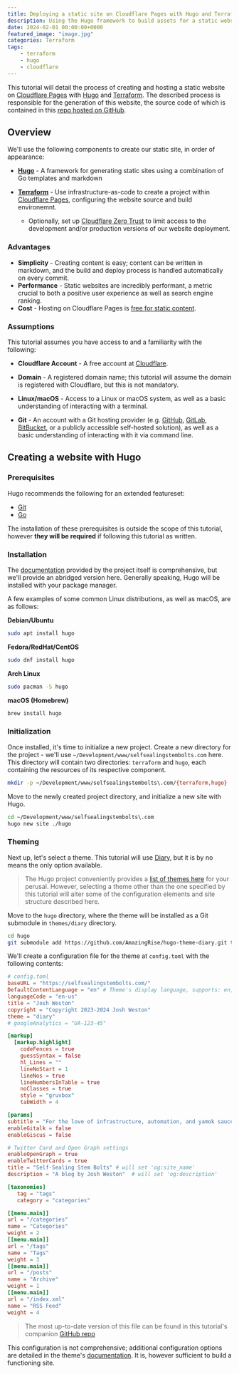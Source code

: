 ```yaml
---
title: Deploying a static site on Cloudflare Pages with Hugo and Terraform
description: Using the Hugo framework to build assets for a static website hosted on a Terraform-managed Cloudflare Pages project
date: 2024-02-01 00:00:00+0000
featured_image: "image.jpg"
categories: Terraform
tags:
    - terraform
    - hugo
    - cloudflare
---
```


This tutorial will detail the process of creating and hosting a static website on [Cloudflare Pages](https://pages.cloudflare.com/) with [Hugo](https://gohugo.io) and [Terraform](https://terraform.io). The described process is responsible for the generation of this website, the source code of which is contained in this [repo hosted on GitHub](https://github.com/selfsealingstembolts/selfsealingstembolts.com).
  
## Overview

We'll use the following components to create our static site, in order of appearance:

- [**Hugo**](https://gethugo.io) - A framework for generating static sites using a combination of Go templates and markdown

- [**Terraform**](https://terraform.io) - Use infrastructure-as-code to create a project within [Cloudflare Pages](https://pages.cloudflare.com), configuring the website source and build environemnt.
  - Optionally, set up [Cloudflare Zero Trust](https://www.cloudflare.com/zero-trust/) to limit access to the development and/or production versions of our website deployment.

### Advantages

- **Simplicity** - Creating content is easy; content can be written in markdown, and the build and deploy process is handled automatically on every commit.
- **Performance** - Static websites are incredibly performant, a metric crucial to both a positive user experience as well as search engine ranking.
- **Cost** - Hosting on Cloudflare Pages is [free for static content](https://developers.cloudflare.com/pages/platform/limits/).

### Assumptions

This tutorial assumes you have access to and a familiarity with the following:

- **Cloudflare Account** - A free account at [Cloudflare](https://cloudflare.com).

- **Domain** - A registered domain name; this tutorial will assume the domain is registered with Cloudflare, but this is not mandatory.

- **Linux/macOS** - Access to a Linux or macOS system, as well as a basic understanding of interacting with a terminal.

- **Git** - An account with a Git hosting provider (e.g. [GitHub](https://github.com), [GitLab](https://gitlab.com), [BitBucket](https://bitbucket.org), or a publicly accessible self-hosted solution), as well as a basic understanding of interacting with it via command line. 

  
## Creating a website with Hugo

### Prerequisites

Hugo recommends the following for an extended featureset:

- [Git](https://git-scm.com/)
- [Go](https://go.dev/)

The installation of these prerequisites is outside the scope of this tutorial, however **they will be required** if following this tutorial as written.

### Installation

The [documentation](https://gohugo.io/installation/) provided by the project itself is comprehensive, but we'll provide an abridged version here. Generally speaking, Hugo will be installed with your package manager. 

A few examples of some common Linux distributions, as well as macOS, are as follows:

**Debian/Ubuntu**

```bash
sudo apt install hugo
```

**Fedora/RedHat/CentOS**

```bash
sudo dnf install hugo
```

**Arch Linux**

```bash
sudo pacman -S hugo
```

**macOS (Homebrew)**

```bash
brew install hugo
```

### Initialization

Once installed, it's time to initialize a new project. Create a new directory for the project - we'll use `~/Development/www/selfsealingstembolts.com` here. This directory will contain two directories: `terraform` and `hugo`, each containing the resources of its respective component.
    
```bash
mkdir -p ~/Development/www/selfsealingstembolts\.com/{terraform,hugo}
```

Move to the newly created project directory, and initialize a new site with Hugo.

```bash
cd ~/Development/www/selfsealingstembolts\.com
hugo new site ./hugo
```

### Theming

Next up, let's select a theme. This tutorial will use [Diary](https://github.com/amazingrise/hugo-theme-diary), but it is by no means the only option available. 

> The Hugo project conveniently provides a [list of themes here](https://themes.gohugo.io/) for your perusal. However, selecting a theme other than the one specified by this tutorial will alter some of the configuration elements and site structure described here.  

Move to the `hugo` directory, where the theme will be installed as a Git submodule in `themes/diary` directory.

```bash
cd hugo
git submodule add https://github.com/AmazingRise/hugo-theme-diary.git themes/diary
```

We'll create a configuration file for the theme at `config.toml` with the following contents:

```toml
# config.toml
baseURL = "https://selfsealingstembolts.com/"
DefaultContentLanguage = "en" # Theme's display language, supports: en, fr, zh, zh-hant
languageCode = "en-us"
title = "Josh Weston"
copyright = "Copyright 2023-2024 Josh Weston"
theme = "diary"
# googleAnalytics = "UA-123-45"

[markup]
  [markup.highlight]
    codeFences = true
    guessSyntax = false
    hl_Lines = ""
    lineNoStart = 1
    lineNos = true
    lineNumbersInTable = true
    noClasses = true
    style = "gruvbox"
    tabWidth = 4

[params]
subtitle = "For the love of infrastructure, automation, and yamok sauce."
enableGitalk = false
enableGiscus = false

# Twitter Card and Open Graph settings
enableOpenGraph = true
enableTwitterCards = true
title = "Self-Sealing Stem Bolts" # will set 'og:site_name'
description = "A blog by Josh Weston"  # will set 'og:description'

[taxonomies]
   tag = "tags"
   category = "categories"

[[menu.main]]
url = "/categories"
name = "Categories"
weight = 2
[[menu.main]]
url = "/tags"
name = "Tags"
weight = 3
[[menu.main]]
url = "/posts"
name = "Archive"
weight = 1
[[menu.main]]
url = "/index.xml"
name = "RSS Feed"
weight = 4
```

> The most up-to-date version of this file can be found in this tutorial's companion [GitHub repo](https://github.com/selfsealingstembolts/selfsealingstembolts.com/blob/main/hugo/config.toml)

This configuration is not comprehensive; additional configuration options are detailed in the theme's [documentation](https://github.com/AmazingRise/hugo-theme-diary/wiki). It is, however sufficient to build a functioning site.
